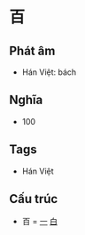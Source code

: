# 百

## Phát âm
* Hán Việt: bách

## Nghĩa
* 100

## Tags
* Hán Việt

## Cấu trúc
* 百 = [一](一.md) [白](白.md)

<script>window.HANZI_FIELD='百';</script>